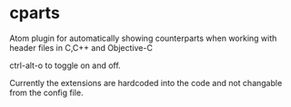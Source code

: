 # cparts
Atom plugin for automatically showing counterparts when working with header files in C,C++ and Objective-C

ctrl-alt-o to toggle on and off. 

Currently the extensions are hardcoded into the code and not changable from the config file. 